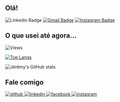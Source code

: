 <!DOCTYPE html>


## Olá!  
![Linkedin Badge](https://img.shields.io/badge/LinkedIn-blue?style=flat&logo=linkedin&labelColor=blue&link=https://www.linkedin.com/in/thiago-c-macedo/) 
[![Gmail Badge](https://img.shields.io/badge/Gmail-red?style=flat-square&logo=Gmail&logoColor=white&link=mailto:thiagochirana@gmail.com)](mailto:thiagochirana@gmail.com)
[![Instagram Badge](https://img.shields.io/badge/-Instagram-E4405F?style=flat&logo=instagram&logoColor=white&link=https://instagram.com/thiagochirana/)](https://instagram.com/thiagochirana)


## O que usei até agora...


<div>

![Views](https://komarev.com/ghpvc/?username=othiagomacedo&label=Profile+visitors:)

[![Top Langs](https://github-readme-stats.vercel.app/api/top-langs/?username=othiagomacedo&layout=compact&theme=dark)](https://github.com/othiagomacedo)

![Jérémy's GitHub stats](https://github-readme-stats.vercel.app/api?username=othiagomacedo&count_private=true&show_icons=true&theme=dark&hide=issues)

</div>



## Fale comigo  
<div valign="center">
<a href="https://github.com/mrabro" target="_blank">
<img src="https://img.shields.io/badge/github-%2324292e.svg?&style=for-the-badge&logo=github&logoColor=white" alt=github style="margin-bottom: 5px;" />
</a>
<a href="https://linkedin.com/in/mrabro" target="_blank">
<img src="https://img.shields.io/badge/linkedin-%231E77B5.svg?&style=for-the-badge&logo=linkedin&logoColor=white" alt=linkedin style="margin-bottom: 5px;" />
</a>
<a href="https://www.facebook.com/mrabro" target="_blank">
<img src="https://img.shields.io/badge/facebook-%232E87FB.svg?&style=for-the-badge&logo=facebook&logoColor=white" alt=facebook style="margin-bottom: 5px;" />
</a>
<a href="https://instagram.com/mrabro" target="_blank">
<img src="https://img.shields.io/badge/instagram-%23000000.svg?&style=for-the-badge&logo=instagram&logoColor=white" alt=instagram style="margin-bottom: 5px;" />
</a>  
</div> 

</html>